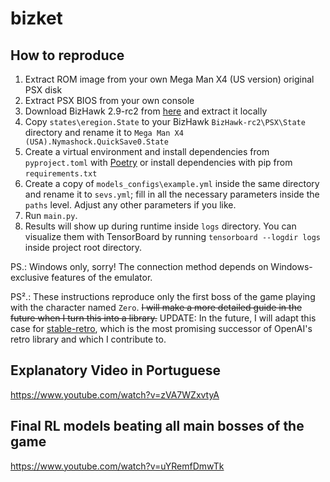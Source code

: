# bizket

## How to reproduce

1. Extract ROM image from your own Mega Man X4 (US version) original PSX disk
2. Extract PSX BIOS from your own console
3. Download BizHawk 2.9-rc2 from [here](https://github.com/TASEmulators/BizHawk/releases/tag/2.9-rc2) and extract it locally
4. Copy `states\eregion.State` to your BizHawk `BizHawk-rc2\PSX\State` directory and rename it to `Mega Man X4 (USA).Nymashock.QuickSave0.State`
5. Create a virtual environment and install dependencies from `pyproject.toml` with [Poetry](https://python-poetry.org/) or install dependencies with pip from `requirements.txt`
6. Create a copy of `models_configs\example.yml` inside the same directory and rename it to `sevs.yml`; fill in all the necessary parameters inside the `paths` level. Adjust any other parameters if you like.
7. Run `main.py`.
8. Results will show up during runtime inside `logs` directory. You can visualize them with TensorBoard by running `tensorboard --logdir logs` inside project root directory.

PS.: Windows only, sorry! The connection method depends on Windows-exclusive features of the emulator.

PS².: These instructions reproduce only the first boss of the game playing with the character named `Zero`. ~~I will make a more detailed guide in the future when I turn this into a library.~~ UPDATE: In the future, I will adapt this case for [stable-retro](https://github.com/Farama-Foundation/stable-retro), which is the most promising successor of OpenAI's retro library and which I contribute to.

## Explanatory Video in Portuguese
https://www.youtube.com/watch?v=zVA7WZxvtyA

## Final RL models beating all main bosses of the game
https://www.youtube.com/watch?v=uYRemfDmwTk
